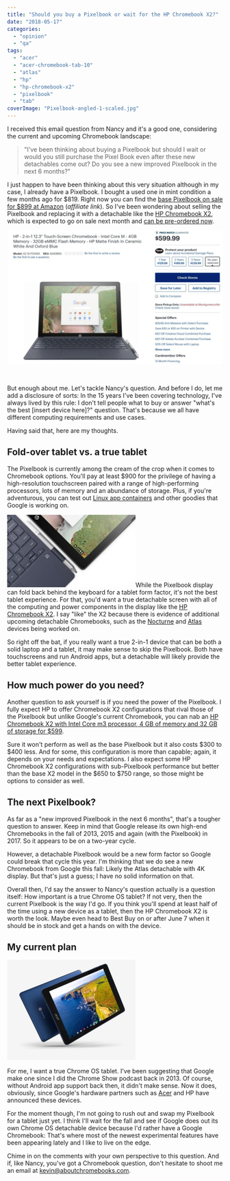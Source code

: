 ```yaml
---
title: "Should you buy a Pixelbook or wait for the HP Chromebook X2?"
date: "2018-05-17"
categories: 
  - "opinion"
  - "qa"
tags: 
  - "acer"
  - "acer-chromebook-tab-10"
  - "atlas"
  - "hp"
  - "hp-chromebook-x2"
  - "pixelbook"
  - "tab"
coverImage: "Pixelbook-angled-1-scaled.jpg"
---
```


I received this email question from Nancy and it's a good one, considering the current and upcoming Chromebook landscape:

> "I've been thinking about buying a Pixelbook but should I wait or would you still purchase the Pixel Book even after these new detachables come out? Do you see a new improved Pixelbook in the next 6 months?"

I just happen to have been thinking about this very situation although in my case, I already have a Pixelbook. I bought a used one in mint condition a few months ago for $819. Right now you can find the [base Pixelbook on sale for $899 at Amazon](https://amzn.to/2Irw6Ui) (_affiliate link_). So I've been wondering about selling the Pixelbook and replacing it with a detachable like the [HP Chromebook X2](https://www.aboutchromebooks.com/news/hp-chromebook-x2-detachable-chrome-tablet-appears-on-best-buys-site/), which is expected to go on sale next month and [can be pre-ordered now](https://www.aboutchromebooks.com/news/hp-chromebook-x2-detachable-chrome-tablet-appears-on-best-buys-site/).

[![HP Chromebook X2 listing at Best Buy](images/HP-Chromebook-X2-listing-at-Best-Buy-1024x632-1.jpg)](https://www.bestbuy.com/site/hp-2-in-1-12-3-touch-screen-chromebook-intel-core-m-4gb-memory-32gb-emmc-flash-memory-hp-matte-finish-in-ceramic-white-and-oxford-blue/6240850.p?skuId=6240850)

 

But enough about me. Let's tackle Nancy's question. And before I do, let me add a disclosure of sorts: In the 15 years I've been covering technology, I've always lived by this rule: I don't tell people what to buy or answer "what's the best \[insert device here\]?" question. That's because we all have different computing requirements and use cases.

Having said that, here are my thoughts.

## Fold-over tablet vs. a true tablet

The Pixelbook is currently among the cream of the crop when it comes to Chromebook options. You'll pay at least $900 for the privilege of having a high-resolution touchscreen paired with a range of high-performing processors, lots of memory and an abundance of storage. Plus, if you're adventurous, you can test out [Linux app containers](https://www.aboutchromebooks.com/news/first-look-running-full-linux-apps-on-a-chromebook-with-project-crostini/) and other goodies that Google is working on.

[![](images/HP_Chrombook_x2_TopDown_Detached-300x169.jpg)](https://www.aboutchromebooks.com/wp-content/uploads/2018/04/HP_Chrombook_x2_TopDown_Detached.jpg)While the Pixelbook display can fold back behind the keyboard for a tablet form factor, it's not the best tablet experience. For that, you'd want a true detachable screen with all of the computing and power components in the display like the [HP Chromebook X2](https://press.ext.hp.com/us/en/press-releases/2018/chromebook-x2.html). I say "like" the X2 because there is evidence of additional upcoming detachable Chromebooks, such as the [Nocturne](https://www.aboutchromebooks.com/news/nocturne-to-be-a-chrome-os-detachable-with-high-res-display-and-fingerprint-reader/) and [Atlas](https://www.aboutchromebooks.com/news/more-evidence-suggests-atlas-is-a-4k-detachable-chromebook-tablet/) devices being worked on.

So right off the bat, if you really want a true 2-in-1 device that can be both a solid laptop and a tablet, it may make sense to skip the Pixelbook. Both have touchscreens and run Android apps, but a detachable will likely provide the better tablet experience.

## How much power do you need?

Another question to ask yourself is if you need the power of the Pixelbook. I fully expect HP to offer Chromebook X2 configurations that rival those of the Pixelbook but unlike Google's current Chromebook, you can nab an [HP Chromebook X2 with Intel Core m3 processor, 4 GB of memory and 32 GB of storage for $599](https://www.aboutchromebooks.com/news/hp-chromebook-x2-detachable-chrome-tablet-appears-on-best-buys-site/).

Sure it won't perform as well as the base Pixelbook but it also costs $300 to $400 less. And for some, this configuration is more than capable; again, it depends on your needs and expectations. I also expect some HP Chromebook X2 configurations with sub-Pixelbook performance but better than the base X2 model in the $650 to $750 range, so those might be options to consider as well.

## The next Pixelbook?

As far as a "new improved Pixelbook in the next 6 months", that's a tougher question to answer. Keep in mind that Google release its own high-end Chromebooks in the fall of 2013, 2015 and again (with the Pixelbook) in 2017. So it appears to be on a two-year cycle.

However, a detachable Pixelbook would be a new form factor so Google could break that cycle this year. I'm thinking that we do see a new Chromebook from Google this fall: Likely the Atlas detachable with 4K display. But that's just a guess; I have no solid information on that.

Overall then, I'd say the answer to Nancy's question actually is a question itself: How important is a true Chrome OS tablet? If not very, then the current Pixelbook is the way I'd go. If you think you'll spend at least half of the time using a new device as a tablet, then the HP Chromebook X2 is worth the look. Maybe even head to Best Buy on or after June 7 when it should be in stock and get a hands on with the device.

## My current plan

[![](images/Acer-Chromebook-Tab-10-large-300x234.jpg)](https://www.aboutchromebooks.com/wp-content/uploads/2018/04/Acer-Chromebook-Tab-10-large.jpg)

For me, I want a true Chrome OS tablet. I've been suggesting that Google make one since I did the Chrome Show podcast back in 2013. Of course, without Android app support back then, it didn't make sense. Now it does, obviously, since Google's hardware partners such as [Acer](https://www.aboutchromebooks.com/news/looks-like-the-acer-chromebook-tab-10-release-date-is-june-or-later/) and HP have announced these devices.

For the moment though, I'm not going to rush out and swap my Pixelbook for a tablet just yet. I think I'll wait for the fall and see if Google does out its own Chrome OS detachable device because I'd rather have a Google Chromebook: That's where most of the newest experimental features have been appearing lately and I like to live on the edge.

Chime in on the comments with your own perspective to this question. And if, like Nancy, you've got a Chromebook question, don't hesitate to shoot me an email at [kevin@aboutchromebooks.com](mailto:kevin@aboutchromebooks.com).
